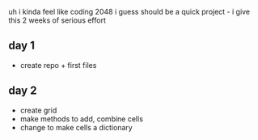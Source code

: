 uh i kinda feel like coding 2048 i guess
should be a quick project - i give this 2 weeks of serious effort

## day 1
- create repo + first files

## day 2
- create grid
- make methods to add, combine cells
- change to make cells a dictionary